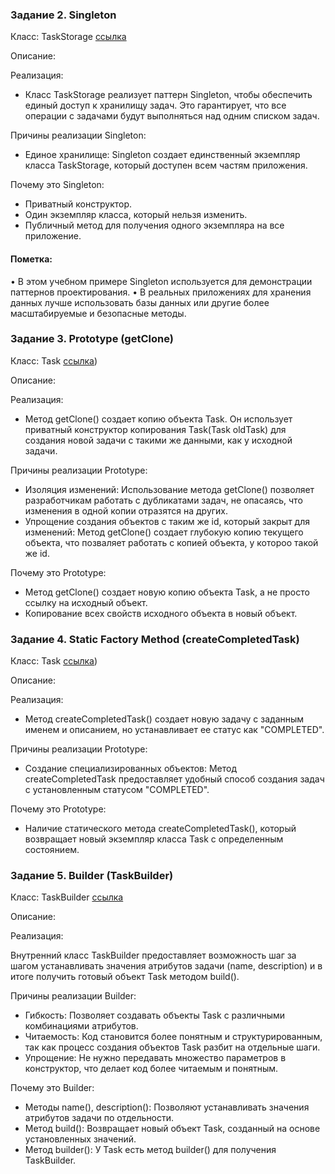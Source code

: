 ### Задание 2. Singleton

Класс: TaskStorage [ссылка](https://github.com/ILFirV-V/JavaPatternsProject/blob/master/src/Dal/Implementations/TaskStorage.java)

Описание:

Реализация:
* Класс TaskStorage реализует паттерн Singleton, чтобы обеспечить единый доступ к хранилищу задач. Это гарантирует, что все операции с задачами будут выполняться над одним списком задач.

Причины реализации Singleton:
* Единое хранилище: Singleton создает единственный экземпляр класса TaskStorage, который доступен всем частям приложения.

Почему это Singleton: 
* Приватный конструктор.
* Один экземпляр класса, который нельзя изменить.
* Публичный метод для получения одного экземпляра на все приложение.

#### Пометка:
• В этом учебном примере Singleton используется для демонстрации паттернов проектирования.
• В реальных приложениях для хранения данных лучше использовать базы данных или другие более масштабируемые и безопасные методы. 

### Задание 3. Prototype (getClone)

Класс: Task [ссылка](https://github.com/ILFirV-V/JavaPatternsProject/blob/master/src/Models/Implementations/Task.java))

Описание:

Реализация:
* Метод getClone() создает копию объекта Task. Он использует приватный конструктор копирования Task(Task oldTask) для создания новой задачи с такими же данными, как у исходной задачи.

Причины реализации Prototype:
* Изоляция изменений: Использование метода getClone() позволяет разработчикам работать с дубликатами задач, не опасаясь, что изменения в одной копии отразятся на других.
*  Упрощение создания объектов с таким же id, который закрыт для изменений: Метод getClone() создает глубокую копию текущего объекта, что позваляет работать с копией объекта, у котороо такой же id.

Почему это Prototype: 
*  Метод getClone() создает новую копию объекта Task, а не просто ссылку на исходный объект.
*  Копирование всех свойств исходного объекта в новый объект.


### Задание 4. Static Factory Method (createCompletedTask)

Класс: Task [ссылка](https://github.com/ILFirV-V/JavaPatternsProject/blob/master/src/Models/Implementations/Task.java))

Описание:

Реализация:
* Метод createCompletedTask() создает новую задачу с заданным именем и описанием, но устанавливает ее статус как "COMPLETED".

Причины реализации Prototype:
* Создание специализированных объектов: Метод createCompletedTask предоставляет удобный способ создания задач с установленным статусом "COMPLETED".

Почему это Prototype: 
* Наличие статического метода createCompletedTask(), который возвращает новый экземпляр класса Task с определенным состоянием.

### Задание 5. Builder (TaskBuilder)

Класс: TaskBuilder [ссылка](https://github.com/ILFirV-V/JavaPatternsProject/blob/master/src/Helpers/TaskBuilder.java)

Описание:

Реализация:

Внутренний класс TaskBuilder предоставляет возможность шаг за шагом устанавливать значения атрибутов задачи (name, description) и в итоге получить готовый объект Task методом build().

Причины реализации Builder:

* Гибкость: Позволяет создавать объекты Task с различными комбинациями атрибутов.
* Читаемость: Код становится более понятным и структурированным, так как процесс создания объектов Task разбит на отдельные шаги.
* Упрощение: Не нужно передавать множество параметров в конструктор, что делает код более читаемым и понятным.

Почему это Builder:

* Методы name(), description():  Позволяют устанавливать значения атрибутов задачи по отдельности.
* Метод build():  Возвращает новый объект Task, созданный на основе установленных значений.
* Метод builder(): У Task есть метод builder() для получения TaskBuilder.
